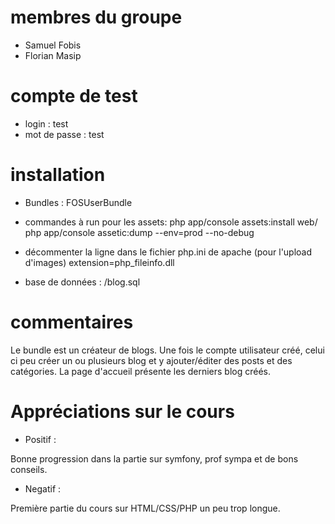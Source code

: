 # membres du groupe #
- Samuel Fobis
- Florian Masip

# compte de test #
- login : test
- mot de passe : test

# installation #

- Bundles : FOSUserBundle
- commandes à run pour les assets:
php app/console assets:install web/
php app/console assetic:dump --env=prod --no-debug

- décommenter la ligne dans le fichier php.ini de apache (pour l'upload d'images)
extension=php_fileinfo.dll

- base de données : /blog.sql

# commentaires #
Le bundle est un créateur de blogs. Une fois le compte utilisateur créé, celui ci peu créer un ou plusieurs blog 
et y ajouter/éditer des posts et des catégories. La page d'accueil présente les derniers blog créés.

# Appréciations sur le cours #

- Positif :

Bonne progression dans la partie sur symfony, prof sympa et de bons conseils.

- Negatif :

Première partie du cours sur HTML/CSS/PHP un peu trop longue.